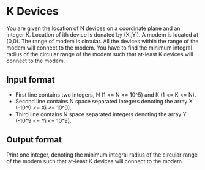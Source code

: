 # K Devices

You are given the location of N devices on a coordinate plane and an integer K. Location of ith device is donated by (Xi,Yi). A modem is located at (0,0). The range of modem is circular. All the devices within the range of the modem will connect to the modem. You have to find the minimum integral radius of the circular range of the modem such that at-least K devices will connect to the modem.

## Input format

- First line contains two integers, N (1 <= N <= 10^5) and K (1 <= K <= N).
- Second line contains N space separated integers denoting the array X (-10^9 <= Xi <= 10^9).
- Third line contains N space separated integers denoting the array Y (-10^9 <= Yi <= 10^9).

## Output format

Print one integer, denoting the minimum integral radius of the circular range of the modem such that at-least K devices will connect to the modem.
